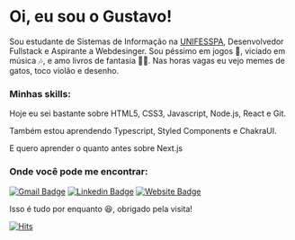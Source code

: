 # Oi, eu sou o Gustavo!

<!--
**gustavocrvls/gustavocrvls** is a ✨ _special_ ✨ repository because its `README.md` (this file) appears on your GitHub profile.

Here are some ideas to get you started:

- 🔭 I’m currently working on ...
- 🌱 I’m currently learning ...
- 👯 I’m looking to collaborate on ...
- 🤔 I’m looking for help with ...
- 💬 Ask me about ...
- 📫 How to reach me: ...
- 😄 Pronouns: ...
- ⚡ Fun fact: ...
-->

Sou estudante de Sistemas de Informação na <a href="https://www.unifesspa.edu.br/">UNIFESSPA</a>, Desenvolvedor Fullstack e Aspirante a Webdesinger. Sou péssimo em jogos 👾, viciado em música 🎶, e amo livros de fantasia 🧙‍♂️. Nas horas vagas eu vejo memes de gatos, toco violão e desenho.

### Minhas skills:

Hoje eu sei bastante sobre HTML5, CSS3, Javascript, Node.js, React e Git. 

Também estou aprendendo Typescript, Styled Components e ChakraUI.

E quero aprender o quanto antes sobre Next.js

### Onde você pode me encontrar:

[![Gmail Badge](https://img.shields.io/badge/Gmail-D14836?style=for-the-badge&logo=gmail&logoColor=white&link=mailto:gustavocrvl42@gmail.com)](mailto:gustavocrvl42@gmail.com)
[![Linkedin Badge](https://img.shields.io/badge/-LinkedIn-blue?style=for-the-badge&logo=Linkedin&logoColor=white&link=https://www.linkedin.com/in/gustavocrvls/)](https://www.linkedin.com/in/gustavocrvls/)
[![Website Badge](https://img.shields.io/badge/-Website-000?style=for-the-badge&logo=google-chrome&logoColor=white&link=https://gustavocrvls.github.io)](https://gustavocrvls.github.io)

Isso é tudo por enquanto 😆️, obrigado pela visita!

[![Hits](https://hits.seeyoufarm.com/api/count/incr/badge.svg?url=https%3A%2F%2Fgithub.com%2Fgustavocrvls%2Fhit-counter&count_bg=%23365E62&title_bg=%23232323&icon=&icon_color=%23E7E7E7&title=Visitas&edge_flat=true)](https://hits.seeyoufarm.com)
